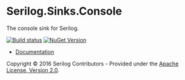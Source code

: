 # Serilog.Sinks.Console

The console sink for Serilog.
 
[![Build status](https://ci.appveyor.com/api/projects/status/w1w3m1wyk3in1c96/branch/master?svg=true)](https://ci.appveyor.com/project/serilog/serilog-sinks-console/branch/master) [![NuGet Version](http://img.shields.io/nuget/v/Serilog.Sinks.Console.svg?style=flat)](https://www.nuget.org/packages/Serilog.Sinks.Console/)

* [Documentation](https://github.com/serilog/serilog/wiki)

Copyright &copy; 2016 Serilog Contributors - Provided under the [Apache License, Version 2.0](http://apache.org/licenses/LICENSE-2.0.html).
